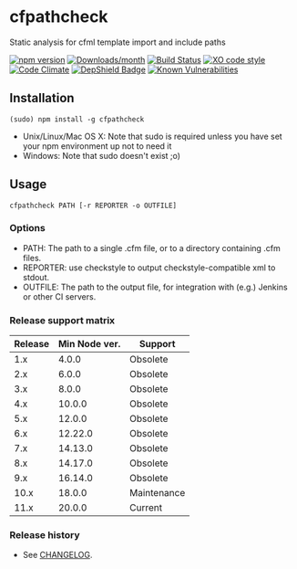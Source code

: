 # cfpathcheck

Static analysis for cfml template import and include paths

[![npm version](https://img.shields.io/npm/v/cfpathcheck.svg)](https://www.npmjs.com/package/cfpathcheck)
[![Downloads/month](https://img.shields.io/npm/dm/cfpathcheck.svg)](https://www.npmjs.com/package/cfpathcheck)
[![Build Status](https://github.com/timbeadle/cfpathcheck/workflows/Node.js%20CI/badge.svg)](https://github.com/timbeadle/cfpathcheck)
[![XO code style](https://img.shields.io/badge/code_style-XO-5ed9c7.svg)](https://github.com/xojs/xo)
[![Code Climate](https://codeclimate.com/github/timbeadle/cfpathcheck/badges/gpa.svg)](https://codeclimate.com/github/timbeadle/cfpathcheck)
[![DepShield Badge](https://depshield.sonatype.org/badges/timbeadle/cfpathcheck/depshield.svg)](https://depshield.github.io)
[![Known Vulnerabilities](https://snyk.io/test/github/timbeadle/cfpathcheck/badge.svg)](https://snyk.io/test/github/timbeadle/cfpathcheck)

## Installation

  `(sudo) npm install -g cfpathcheck`

* Unix/Linux/Mac OS X: Note that sudo is required unless you have set your npm environment up not to need it
* Windows: Note that sudo doesn't exist ;o)

## Usage

  `cfpathcheck PATH [-r REPORTER -o OUTFILE]`

### Options

* PATH: The path to a single .cfm file, or to a directory containing .cfm files.
* REPORTER: use checkstyle to output checkstyle-compatible xml to stdout.
* OUTFILE: The path to the output file, for integration with (e.g.) Jenkins or other CI servers.

### Release support matrix

| Release | Min Node ver. | Support     |
| ------- | ------------- | ----------- |
| 1.x     | 4.0.0         | Obsolete    |
| 2.x     | 6.0.0         | Obsolete    |
| 3.x     | 8.0.0         | Obsolete    |
| 4.x     | 10.0.0        | Obsolete    |
| 5.x     | 12.0.0        | Obsolete    |
| 6.x     | 12.22.0       | Obsolete    |
| 7.x     | 14.13.0       | Obsolete    |
| 8.x     | 14.17.0       | Obsolete    |
| 9.x     | 16.14.0       | Obsolete    |
| 10.x    | 18.0.0        | Maintenance |
| 11.x    | 20.0.0        | Current     |

### Release history

* See [CHANGELOG](https://github.com/timbeadle/cfpathcheck/blob/main/CHANGELOG.md).
